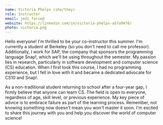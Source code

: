 ```yaml
---
name: Victoria Phelps (she/they)
role: Instructor
email: jedi_force@
website: https://linkedin.com/in/victoria-phelps-a57a9476/
photo: victoria.png
---
```

Hello everyone! I'm thrilled to be your co-instructor this summer. I'm currently a student at Berkeley (so you don't need to call me professor). Additionally, I work for SAP, the company that sponsors the programming language Snap!, which we'll be using throughout the semester. My passion lies in research, particularly in software development and computer science (CS) education. When I first took this course, I had no programming experience, but I fell in love with it and became a dedicated advocate for CS10 and Snap!.

As a non-traditional student returning to school after a four-year gap, I firmly believe that anyone can learn CS. The field is open to everyone, regardless of age, skill level, or previous experience. My key piece of advice is to embrace failure as part of the learning process. Remember, not knowing something now doesn't mean you won't master it soon. I'm excited to share this journey with you and help you discover the world of computer science!
